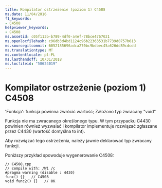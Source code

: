 ```yaml
---
title: Kompilator ostrzeżenie (poziom 1) C4508
ms.date: 11/04/2016
f1_keywords:
- C4508
helpviewer_keywords:
- C4508
ms.assetid: c05f113b-b789-4df0-a4ef-78bce4767021
ms.openlocfilehash: c96db3d4bd1124c96b22363531b7739d0757b613
ms.sourcegitcommit: 6052185696adca270bc9bdbec45a626dd89cdcdd
ms.translationtype: MT
ms.contentlocale: pl-PL
ms.lasthandoff: 10/31/2018
ms.locfileid: "50624019"
---
```

# <a name="compiler-warning-level-1-c4508"></a>Kompilator ostrzeżenie (poziom 1) C4508

'Funkcja': funkcja powinna zwrócić wartość; Założono typ zwracany "void"

Funkcja nie ma zwracanego określonego typu. W tym przypadku C4430 powinien również wyzwalać i kompilator implementuje rozwiązać zgłaszane przez C4430 (wartość domyślna to int).

Aby rozwiązać tego ostrzeżenia, należy jawnie deklarować typ zwracany funkcji.

Poniższy przykład spowoduje wygenerowanie C4508:

```
// C4508.cpp
// compile with: /W1 /c
#pragma warning (disable : 4430)
func() {}   // C4508
void func2() {}   // OK
```